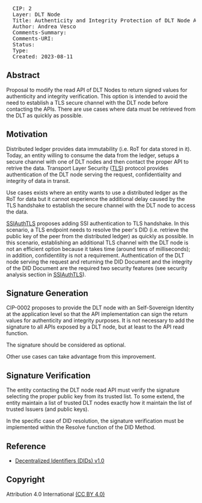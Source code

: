 <pre>
  CIP: 2
  Layer: DLT Node
  Title: Authenticity and Integrity Protection of DLT Node API return values
  Author: Andrea Vesco <andrea.vesco@linksfoundation.com>
  Comments-Summary:
  Comments-URI: 
  Status: 
  Type: 
  Created: 2023-08-11
</pre>

## Abstract
Proposal to modify the read API of DLT Nodes to return signed values for authenticity and integrity verification.
This option is intended to avoid the need to establish a TLS secure channel with the DLT node before contacting the APIs. There are use cases where data must be retrieved from the DLT as quickly as possible.

<!-- TODO: .. -->

## Motivation

Distributed ledger provides data immutability (i.e. RoT for data stored in it). Today, an entity willing to consume the data from the ledger, setups a secure channel with one of DLT nodes and then contact the proper API to retrive the data. Transport Layer Security ([TLS](https://www.rfc-editor.org/rfc/rfc8446.txt)) protocol provides authentication of the DLT node serving the request, confidentiality and integrity of data in transit. 

Use cases exists where an entity wants to use a distributed ledger as the RoT for data but it cannot experience the additional delay caused by the TLS handshake to establish the secure channel with the DLT node to access the data. 

[SSIAuthTLS](https://doi.org/10.48550/arXiv.2311.00386) proposes adding SSI authentication to TLS handshake. In this scenario, a TLS endpoint needs to resolve the peer's DID (i.e. retrieve the public key of the peer from the distributed ledger) as quickly as possible. In this scenario, establishing an additional TLS channel with the DLT node is not an efficient option because it takes time (around tens of milliseconds); in addition, confidentility is not a requirement. Authentication of the DLT node serving the request and returning the DID Document and the integrity of the DID Document are the required two security features (see security analysis section in [SSIAuthTLS](https://doi.org/10.48550/arXiv.2311.00386)).


## Signature Generation
CIP-0002 proposes to provide the DLT node with an Self-Sovereign Identity at the application level so that the API implementation can sign the return values for authenticity and integrity purposes. It is not necessary to add the signature to all APIs exposed by a DLT node, but at least to the API read function. 

The signature should be considered as optional.

<!-- TODO: specify the format of return value of READ API function -->

Other use cases can take advantage from this improvement.

<!-- TODO: looking for other use cases -->

## Signature Verification

The entity contacting the DLT node read API must verify the signature selecting the proper public key from its trusted list. To some extend, the entity maintain a list of trusted DLT nodes exactly how it maintain the list of trusted Issuers (and public keys).

In the specific case of DID resolution, the signature verification must be implemented within the Resolve function of the DID Method.

<!-- TODO: what about returning the value along with the public key certified by a trusted issuer? -->

<!-- TODO: what about implementing somethig similar to OCSP stapling involving the issuer of DLT node's VC? -->

## Reference

- [Decentralized Identifiers (DIDs) v1.0](https://www.w3.org/TR/did-core/)

## Copyright

Attribution 4.0 International [(CC BY 4.0)](https://creativecommons.org/licenses/by/4.0/)

